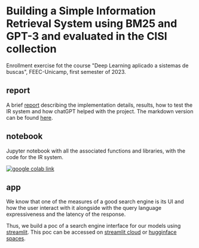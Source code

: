 # Building a Simple Information Retrieval System using BM25 and GPT-3 and evaluated in the CISI collection

Enrollment exercise fot the course "Deep Learning aplicado a sistemas de buscas", FEEC-Unicamp, first semester of 2023.

## report

A brief [report](report.pdf) describing the implementation details, results, how to test the IR system and how chatGPT helped with the project. The markdown version can be found [here](report.md).

## notebook

Jupyter notebook with all the associated functions and libraries, with the code for the IR system.

[![google colab link](https://colab.research.google.com/assets/colab-badge.svg)](https://colab.research.google.com/github/tcvieira/bm25-exercise-report/blob/main/notebook.ipynb)

## app

We know that one of the measures of a good search engine is its UI and how the user interact with it alongside with the query language expressiveness and the latency of the response.

Thus, we build a poc of a search engine interface for our models using [streamlit](https://streamlit.io/). This poc can be accessed on [streamlit cloud](https://tcvieira-bm25-exercise-report-app-41maio.streamlit.app/) or [hugginface spaces](https://huggingface.co/spaces/tcvieira/bm25-information-retrieval).
